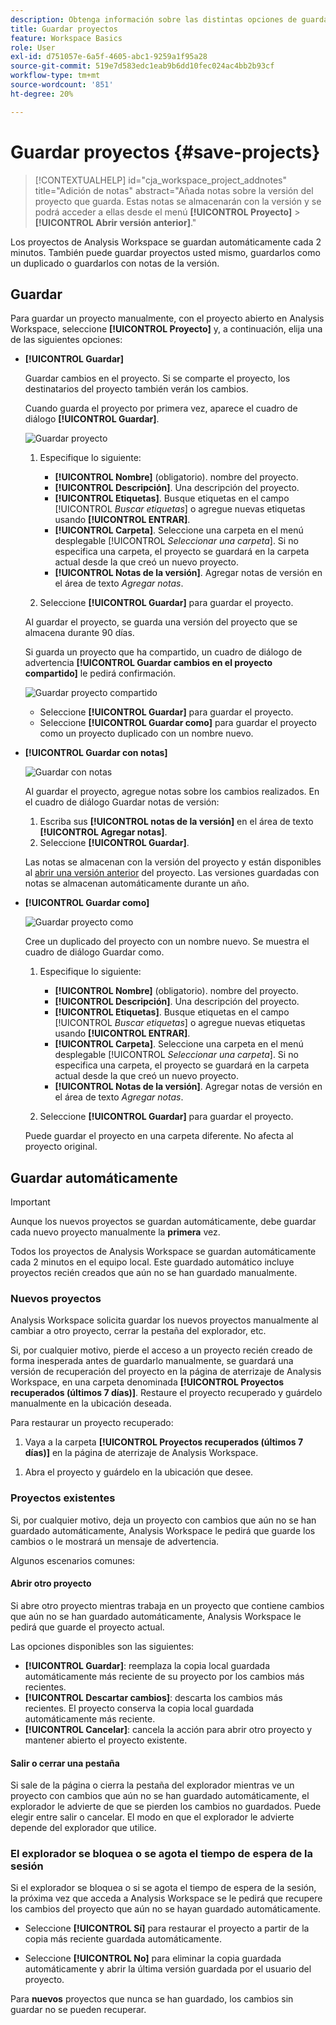 ```yaml
---
description: Obtenga información sobre las distintas opciones de guardado, como guardar automáticamente, guardar como, guardar como plantilla y abrir versiones anteriores.
title: Guardar proyectos
feature: Workspace Basics
role: User
exl-id: d751057e-6a5f-4605-abc1-9259a1f95a28
source-git-commit: 519e7d583edc1eab9b6dd10fec024ac4bb2b93cf
workflow-type: tm+mt
source-wordcount: '851'
ht-degree: 20%

---
```


# Guardar proyectos {#save-projects}

<!-- markdownlint-disable MD034 -->

>[!CONTEXTUALHELP]
>id="cja_workspace_project_addnotes"
>title="Adición de notas"
>abstract="Añada notas sobre la versión del proyecto que guarda. Estas notas se almacenarán con la versión y se podrá acceder a ellas desde el menú **[!UICONTROL Proyecto]** > **[!UICONTROL Abrir versión anterior]**."

<!-- markdownlint-enable MD034 -->


Los proyectos de Analysis Workspace se guardan automáticamente cada 2 minutos. También puede guardar proyectos usted mismo, guardarlos como un duplicado o guardarlos con notas de la versión.

## Guardar

Para guardar un proyecto manualmente, con el proyecto abierto en Analysis Workspace, seleccione **[!UICONTROL Proyecto]** y, a continuación, elija una de las siguientes opciones:

* **[!UICONTROL Guardar]**

  Guardar cambios en el proyecto. Si se comparte el proyecto, los destinatarios del proyecto también verán los cambios.

  Cuando guarda el proyecto por primera vez, aparece el cuadro de diálogo **[!UICONTROL Guardar]**.

  ![Guardar proyecto](assets/save-project.png)

   1. Especifique lo siguiente:

      * **[!UICONTROL Nombre]** (obligatorio). nombre del proyecto.
      * **[!UICONTROL Descripción]**. Una descripción del proyecto.
      * **[!UICONTROL Etiquetas]**. Busque etiquetas en el campo [!UICONTROL *Buscar etiquetas*] o agregue nuevas etiquetas usando **[!UICONTROL ENTRAR]**.
      * **[!UICONTROL Carpeta]**. Seleccione una carpeta en el menú desplegable [!UICONTROL *Seleccionar una carpeta*]. Si no especifica una carpeta, el proyecto se guardará en la carpeta actual desde la que creó un nuevo proyecto.
      * **[!UICONTROL Notas de la versión]**. Agregar notas de versión en el área de texto *Agregar notas*.

   1. Seleccione **[!UICONTROL Guardar]** para guardar el proyecto.

  Al guardar el proyecto, se guarda una versión del proyecto que se almacena durante 90 días.

  Si guarda un proyecto que ha compartido, un cuadro de diálogo de advertencia **[!UICONTROL Guardar cambios en el proyecto compartido]** le pedirá confirmación.

  ![Guardar proyecto compartido](assets/save-project-shared.png)

   * Seleccione **[!UICONTROL Guardar]** para guardar el proyecto.
   * Seleccione **[!UICONTROL Guardar como]** para guardar el proyecto como un proyecto duplicado con un nombre nuevo.


* **[!UICONTROL Guardar con notas]**

  ![Guardar con notas](assets/save-version-notes.png)

  Al guardar el proyecto, agregue notas sobre los cambios realizados. En el cuadro de diálogo Guardar notas de versión:

   1. Escriba sus **[!UICONTROL notas de la versión]** en el área de texto **[!UICONTROL Agregar notas]**.
   1. Seleccione **[!UICONTROL Guardar]**.

  Las notas se almacenan con la versión del proyecto y están disponibles al [abrir una versión anterior](open-projects.md#open-previous-version) del proyecto. Las versiones guardadas con notas se almacenan automáticamente durante un año.

* **[!UICONTROL Guardar como]**

  ![Guardar proyecto como](assets/save-project-as.png)

  Cree un duplicado del proyecto con un nombre nuevo. Se muestra el cuadro de diálogo Guardar como.

   1. Especifique lo siguiente:

      * **[!UICONTROL Nombre]** (obligatorio). nombre del proyecto.
      * **[!UICONTROL Descripción]**. Una descripción del proyecto.
      * **[!UICONTROL Etiquetas]**. Busque etiquetas en el campo [!UICONTROL *Buscar etiquetas*] o agregue nuevas etiquetas usando **[!UICONTROL ENTRAR]**.
      * **[!UICONTROL Carpeta]**. Seleccione una carpeta en el menú desplegable [!UICONTROL *Seleccionar una carpeta*]. Si no especifica una carpeta, el proyecto se guardará en la carpeta actual desde la que creó un nuevo proyecto.
      * **[!UICONTROL Notas de la versión]**. Agregar notas de versión en el área de texto *Agregar notas*.

   1. Seleccione **[!UICONTROL Guardar]** para guardar el proyecto.

  Puede guardar el proyecto en una carpeta diferente. No afecta al proyecto original.


<!-- Cannot find this option in CJA 
| **[!UICONTROL Save as template]** | Save your project as a [custom template](https://experienceleague.adobe.com/docs/analytics/analyze/analysis-workspace/build-workspace-project/starter-projects.html) that becomes available to your organization under **[!UICONTROL Project > New]** | 
-->

## Guardar automáticamente


>[!IMPORTANT]
>
>Aunque los nuevos proyectos se guardan automáticamente, debe guardar cada nuevo proyecto manualmente la **primera** vez.
>

Todos los proyectos de Analysis Workspace se guardan automáticamente cada 2 minutos en el equipo local. Este guardado automático incluye proyectos recién creados que aún no se han guardado manualmente.

### Nuevos proyectos

Analysis Workspace solicita guardar los nuevos proyectos manualmente al cambiar a otro proyecto, cerrar la pestaña del explorador, etc.

Si, por cualquier motivo, pierde el acceso a un proyecto recién creado de forma inesperada antes de guardarlo manualmente, se guardará una versión de recuperación del proyecto en la página de aterrizaje de Analysis Workspace, en una carpeta denominada **[!UICONTROL Proyectos recuperados (últimos 7 días)]**. Restaure el proyecto recuperado y guárdelo manualmente en la ubicación deseada.

Para restaurar un proyecto recuperado:

1. Vaya a la carpeta **[!UICONTROL Proyectos recuperados (últimos 7 días)]** en la página de aterrizaje de Analysis Workspace.

<!-- 
     ![The list of folders highlighting the Recovered Project folder.](assets/recovered-folder.png)
  -->

1. Abra el proyecto y guárdelo en la ubicación que desee.


### Proyectos existentes

Si, por cualquier motivo, deja un proyecto con cambios que aún no se han guardado automáticamente, Analysis Workspace le pedirá que guarde los cambios o le mostrará un mensaje de advertencia.


Algunos escenarios comunes:

#### Abrir otro proyecto

Si abre otro proyecto mientras trabaja en un proyecto que contiene cambios que aún no se han guardado automáticamente, Analysis Workspace le pedirá que guarde el proyecto actual.

Las opciones disponibles son las siguientes:

* **[!UICONTROL Guardar]**: reemplaza la copia local guardada automáticamente más reciente de su proyecto por los cambios más recientes.
* **[!UICONTROL Descartar cambios]**: descarta los cambios más recientes. El proyecto conserva la copia local guardada automáticamente más reciente.
* **[!UICONTROL Cancelar]**: cancela la acción para abrir otro proyecto y mantener abierto el proyecto existente.

<!-- ![Click Save to save changes to a project.](assets/existing-save.png) -->

#### Salir o cerrar una pestaña

Si sale de la página o cierra la pestaña del explorador mientras ve un proyecto con cambios que aún no se han guardado automáticamente, el explorador le advierte de que se pierden los cambios no guardados. Puede elegir entre salir o cancelar. El modo en que el explorador le advierte depende del explorador que utilice.


### El explorador se bloquea o se agota el tiempo de espera de la sesión

Si el explorador se bloquea o si se agota el tiempo de espera de la sesión, la próxima vez que acceda a Analysis Workspace se le pedirá que recupere los cambios del proyecto que aún no se hayan guardado automáticamente.

* Seleccione **[!UICONTROL Sí]** para restaurar el proyecto a partir de la copia más reciente guardada automáticamente.

* Seleccione **[!UICONTROL No]** para eliminar la copia guardada automáticamente y abrir la última versión guardada por el usuario del proyecto.

<!--![The Project Recovery dialog box.](assets/project-recovery.png)-->



Para **nuevos** proyectos que nunca se han guardado, los cambios sin guardar no se pueden recuperar.


<!-- Shouldn't this belong to another page?  Moved it to a new open projects page


## Open previously saved version

To open a previously saved version of a project:

1. Select **[!UICONTROL Open previous version]** from the **[!UICONTROL Project]** menu.

   ![The Previously saved project versions list and options to show All versions or Only versions with notes.](assets/open-previously-saved.png)

1. Review the list of previous versions available. You can switch between **[!UICONTROL All versions]** and **[!UICONTROL Only versions with notes]**.

   For each version, the list shows a timestamp
   [!UICONTROL Timestamp] and [!UICONTROL Editor] are shown, in addition to [!UICONTROL Notes] if they were added when the [!UICONTROL Editor] saved. Versions without notes are stored for 90 days; versions with notes are stored for 1 year.
1. Select a previous version and click **[!UICONTROL Load]**.
   The previous version then loads with a notification. The previous version does not become the current saved version of your project until you click **[!UICONTROL Save]**. If you navigate away from the loaded version, when you return, you will see the last saved version of the project.

-->
